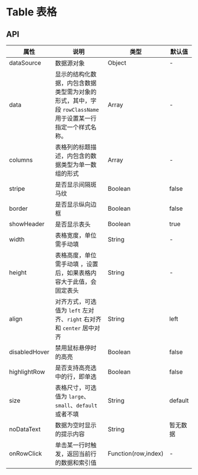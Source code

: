 # Table 表格

## API

|  属性   | 说明  | 类型 |  默认值 |
|  ----  | ----  | ---- | ---  |
|  dataSource | 数据源对象  | Object | - |
|  data  | 显示的结构化数据，内包含数据类型需为对象的形式，其中，字段 `rowClassName` 用于设置某一行指定一个样式名称。  | Array | - |
|  columns  | 表格列的标题描述，内包含的数据类型为单一数组的形式  | Array | - |
|  stripe  | 是否显示间隔斑马纹  | Boolean| false |
|  border  | 是否显示纵向边框  | Boolean| false |
|  showHeader  | 是否显示表头  | Boolean| true |
|  width  | 表格宽度，单位需手动填  | String | - |
|  height  | 表格高度，单位需手动填 ，设置后，如果表格内容大于此值，会固定表头  | String | - |
|  align  | 对齐方式，可选值为 `left` 左对齐、`right` 右对齐和 `center` 居中对齐  | String | left |
|  disabledHover  | 禁用鼠标悬停时的高亮  | Boolean | false |
|  highlightRow  | 是否支持高亮选中的行，即单选  | Boolean | false |
|  size  | 表格尺寸，可选值为 `large`、`small`、`default` 或者不填  | String | default |
|  noDataText  | 数据为空时显示的提示内容 | String | 暂无数据 |
|  onRowClick  | 单击某一行时触发，返回当前行的数据和索引值 | Function(row,index) | - |
